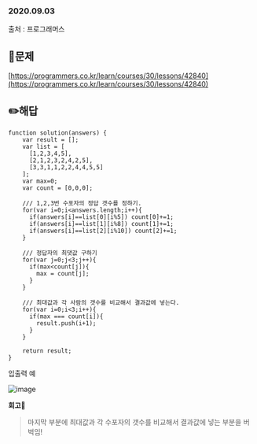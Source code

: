 ### 2020.09.03

출처 : 프로그래머스

## 📝문제

[https://programmers.co.kr/learn/courses/30/lessons/42840](https://programmers.co.kr/learn/courses/30/lessons/42840)

## ✏️해답

```
function solution(answers) {
    var result = [];
    var list = [
      [1,2,3,4,5],
      [2,1,2,3,2,4,2,5],
      [3,3,1,1,2,2,4,4,5,5]
    ];
    var max=0;
    var count = [0,0,0];

    /// 1,2,3번 수포자의 정답 갯수를 정하기.
    for(var i=0;i<answers.length;i++){
      if(answers[i]==list[0][i%5]) count[0]+=1;
      if(answers[i]==list[1][i%8]) count[1]+=1;
      if(answers[i]==list[2][i%10]) count[2]+=1;
    }

    /// 정답자의 최댓값 구하기
    for(var j=0;j<3;j++){
      if(max<count[j]){
        max = count[j];
      } 
    }

    /// 최대값과 각 사람의 갯수를 비교해서 결과값에 넣는다.
    for(var i=0;i<3;i++){
      if(max === count[i]){
        result.push(i+1);
      }
    }

    return result;
}
```

입출력 예

![image](https://user-images.githubusercontent.com/43080040/92144443-aec30700-ee51-11ea-9e5d-de368376454f.png)

**회고🧐**

> 마지막 부분에 최대값과 각 수포자의 갯수를 비교해서 결과값에 넣는 부분을 버벅임!